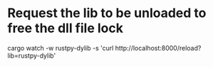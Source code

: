 # Request the lib to be unloaded to free the dll file lock
cargo watch -w rustpy-dylib -s 'curl http://localhost:8000/reload?lib=rustpy-dylib'
